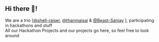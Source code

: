 ## Hi there 👋! 
We are a trio [[@shell-raiser](https://github.com/shell-raiser), [@thanmaisai](https://github.com/thanmaisai) & [@Beast-Sanjay](https://github.com/beast-sanjay) ], participating in hackathons and stuff 
<br> 
All our Hackathon Projects and our projects go here, so feel free to look around


<!--

**Here are some ideas to get you started:**

🙋‍♀️ A short introduction - what is your organization all about?
🌈 Contribution guidelines - how can the community get involved?
👩‍💻 Useful resources - where can the community find your docs? Is there anything else the community should know?
🍿 Fun facts - what does your team eat for breakfast?
🧙 Remember, you can do mighty things with the power of [Markdown](https://docs.github.com/github/writing-on-github/getting-started-with-writing-and-formatting-on-github/basic-writing-and-formatting-syntax)
-->
